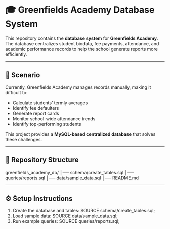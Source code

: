 # 🎓 Greenfields Academy Database System

This repository contains the **database system** for **Greenfields Academy**. 
The database centralizes student biodata, fee payments, attendance, and academic performance records to help the school generate reports more efficiently.  

---

## 📌 Scenario
Currently, Greenfields Academy manages records manually, making it difficult to:
- Calculate students’ termly averages  
- Identify fee defaulters  
- Generate report cards  
- Monitor school-wide attendance trends  
- Identify top-performing students  

This project provides a **MySQL-based centralized database** that solves these challenges.

---

## 📂 Repository Structure
greenfields_academy_db/
│── schema/create_tables.sql
│── queries/reports.sql
│── data/sample_data.sql
│── README.md

---

## ⚙️ Setup Instructions

1. Create the database and tables:
   SOURCE schema/create_tables.sql;
2. Load sample data:
   SOURCE data/sample_data.sql;
3. Run example queries:
   SOURCE queries/reports.sql;
